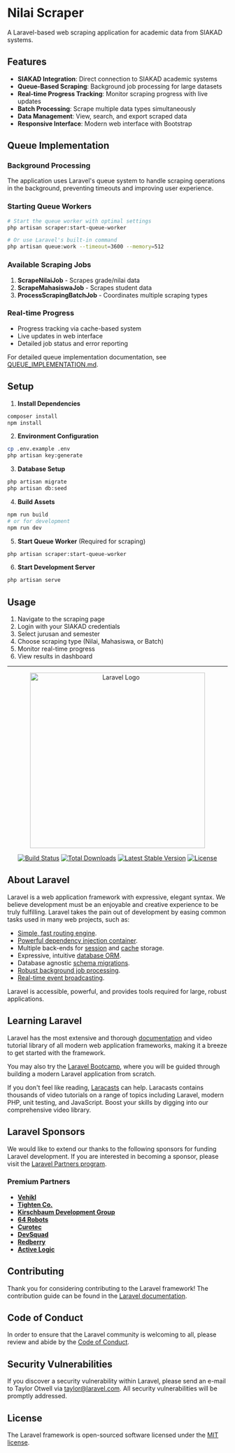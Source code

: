 # Nilai Scraper

A Laravel-based web scraping application for academic data from SIAKAD systems.

## Features

-   **SIAKAD Integration**: Direct connection to SIAKAD academic systems
-   **Queue-Based Scraping**: Background job processing for large datasets
-   **Real-time Progress Tracking**: Monitor scraping progress with live updates
-   **Batch Processing**: Scrape multiple data types simultaneously
-   **Data Management**: View, search, and export scraped data
-   **Responsive Interface**: Modern web interface with Bootstrap

## Queue Implementation

### Background Processing

The application uses Laravel's queue system to handle scraping operations in the background, preventing timeouts and improving user experience.

### Starting Queue Workers

```bash
# Start the queue worker with optimal settings
php artisan scraper:start-queue-worker

# Or use Laravel's built-in command
php artisan queue:work --timeout=3600 --memory=512
```

### Available Scraping Jobs

1. **ScrapeNilaiJob** - Scrapes grade/nilai data
2. **ScrapeMahasiswaJob** - Scrapes student data
3. **ProcessScrapingBatchJob** - Coordinates multiple scraping types

### Real-time Progress

-   Progress tracking via cache-based system
-   Live updates in web interface
-   Detailed job status and error reporting

For detailed queue implementation documentation, see [QUEUE_IMPLEMENTATION.md](QUEUE_IMPLEMENTATION.md).

## Setup

1. **Install Dependencies**

```bash
composer install
npm install
```

2. **Environment Configuration**

```bash
cp .env.example .env
php artisan key:generate
```

3. **Database Setup**

```bash
php artisan migrate
php artisan db:seed
```

4. **Build Assets**

```bash
npm run build
# or for development
npm run dev
```

5. **Start Queue Worker** (Required for scraping)

```bash
php artisan scraper:start-queue-worker
```

6. **Start Development Server**

```bash
php artisan serve
```

## Usage

1. Navigate to the scraping page
2. Login with your SIAKAD credentials
3. Select jurusan and semester
4. Choose scraping type (Nilai, Mahasiswa, or Batch)
5. Monitor real-time progress
6. View results in dashboard

---

<p align="center"><a href="https://laravel.com" target="_blank"><img src="https://raw.githubusercontent.com/laravel/art/master/logo-lockup/5%20SVG/2%20CMYK/1%20Full%20Color/laravel-logolockup-cmyk-red.svg" width="400" alt="Laravel Logo"></a></p>

<p align="center">
<a href="https://github.com/laravel/framework/actions"><img src="https://github.com/laravel/framework/workflows/tests/badge.svg" alt="Build Status"></a>
<a href="https://packagist.org/packages/laravel/framework"><img src="https://img.shields.io/packagist/dt/laravel/framework" alt="Total Downloads"></a>
<a href="https://packagist.org/packages/laravel/framework"><img src="https://img.shields.io/packagist/v/laravel/framework" alt="Latest Stable Version"></a>
<a href="https://packagist.org/packages/laravel/framework"><img src="https://img.shields.io/packagist/l/laravel/framework" alt="License"></a>
</p>

## About Laravel

Laravel is a web application framework with expressive, elegant syntax. We believe development must be an enjoyable and creative experience to be truly fulfilling. Laravel takes the pain out of development by easing common tasks used in many web projects, such as:

-   [Simple, fast routing engine](https://laravel.com/docs/routing).
-   [Powerful dependency injection container](https://laravel.com/docs/container).
-   Multiple back-ends for [session](https://laravel.com/docs/session) and [cache](https://laravel.com/docs/cache) storage.
-   Expressive, intuitive [database ORM](https://laravel.com/docs/eloquent).
-   Database agnostic [schema migrations](https://laravel.com/docs/migrations).
-   [Robust background job processing](https://laravel.com/docs/queues).
-   [Real-time event broadcasting](https://laravel.com/docs/broadcasting).

Laravel is accessible, powerful, and provides tools required for large, robust applications.

## Learning Laravel

Laravel has the most extensive and thorough [documentation](https://laravel.com/docs) and video tutorial library of all modern web application frameworks, making it a breeze to get started with the framework.

You may also try the [Laravel Bootcamp](https://bootcamp.laravel.com), where you will be guided through building a modern Laravel application from scratch.

If you don't feel like reading, [Laracasts](https://laracasts.com) can help. Laracasts contains thousands of video tutorials on a range of topics including Laravel, modern PHP, unit testing, and JavaScript. Boost your skills by digging into our comprehensive video library.

## Laravel Sponsors

We would like to extend our thanks to the following sponsors for funding Laravel development. If you are interested in becoming a sponsor, please visit the [Laravel Partners program](https://partners.laravel.com).

### Premium Partners

-   **[Vehikl](https://vehikl.com)**
-   **[Tighten Co.](https://tighten.co)**
-   **[Kirschbaum Development Group](https://kirschbaumdevelopment.com)**
-   **[64 Robots](https://64robots.com)**
-   **[Curotec](https://www.curotec.com/services/technologies/laravel)**
-   **[DevSquad](https://devsquad.com/hire-laravel-developers)**
-   **[Redberry](https://redberry.international/laravel-development)**
-   **[Active Logic](https://activelogic.com)**

## Contributing

Thank you for considering contributing to the Laravel framework! The contribution guide can be found in the [Laravel documentation](https://laravel.com/docs/contributions).

## Code of Conduct

In order to ensure that the Laravel community is welcoming to all, please review and abide by the [Code of Conduct](https://laravel.com/docs/contributions#code-of-conduct).

## Security Vulnerabilities

If you discover a security vulnerability within Laravel, please send an e-mail to Taylor Otwell via [taylor@laravel.com](mailto:taylor@laravel.com). All security vulnerabilities will be promptly addressed.

## License

The Laravel framework is open-sourced software licensed under the [MIT license](https://opensource.org/licenses/MIT).
